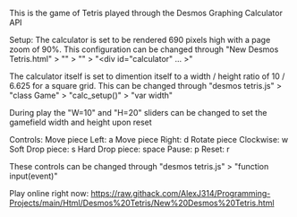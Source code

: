 This is the game of Tetris played through the Desmos Graphing Calculator API


Setup:
The calculator is set to be rendered 690 pixels high with a page zoom of 90%.
This configuration can be changed through "New Desmos Tetris.html" > "<html>" > "<body>" > "<div id="calculator" ... >"

The calculator itself is set to dimention itself to a width / height ratio of 10 / 6.625 for a square grid.
This can be changed through "desmos tetris.js" > "class Game" > "calc_setup()" > "var width"

During play the "W=10" and "H=20" sliders can be changed to set the gamefield width and height upon reset


Controls:
Move piece Left: a
Move piece Right: d
Rotate piece Clockwise: w
Soft Drop piece: s
Hard Drop piece: space
Pause: p
Reset: r

These controls can be changed through "desmos tetris.js" > "function input(event)"

Play online right now: https://raw.githack.com/AlexJ314/Programming-Projects/main/Html/Desmos%20Tetris/New%20Desmos%20Tetris.html